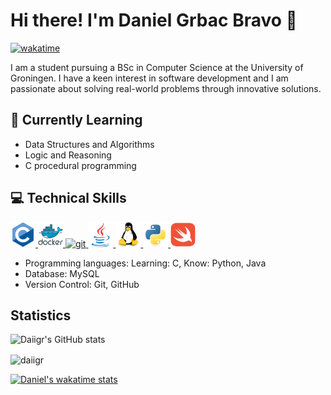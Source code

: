 # Hi there! I'm Daniel Grbac Bravo 👋

[![wakatime](https://wakatime.com/badge/user/f84f446e-f24e-4763-8876-87a675a4751f.svg)](https://wakatime.com/@f84f446e-f24e-4763-8876-87a675a4751f)

I am a student pursuing a BSc in Computer Science at the University of Groningen. I have a keen interest in software development and I am passionate about solving real-world problems through innovative solutions.

## 🌱 Currently Learning

- Data Structures and Algorithms
- Logic and Reasoning 
- C  procedural programming

## 💻 Technical Skills

<p align="left"> <a href="https://www.cprogramming.com/" target="_blank" rel="noreferrer"> <img src="https://raw.githubusercontent.com/devicons/devicon/master/icons/c/c-original.svg" alt="c" width="40" height="40"/> </a> <a href="https://www.docker.com/" target="_blank" rel="noreferrer"> <img src="https://raw.githubusercontent.com/devicons/devicon/master/icons/docker/docker-original-wordmark.svg" alt="docker" width="40" height="40"/> </a> <a href="https://git-scm.com/" target="_blank" rel="noreferrer"> <img src="https://www.vectorlogo.zone/logos/git-scm/git-scm-icon.svg" alt="git" width="40" height="40"/> </a> <a href="https://www.java.com" target="_blank" rel="noreferrer"> <img src="https://raw.githubusercontent.com/devicons/devicon/master/icons/java/java-original.svg" alt="java" width="40" height="40"/> </a> <a href="https://www.linux.org/" target="_blank" rel="noreferrer"> <img src="https://raw.githubusercontent.com/devicons/devicon/master/icons/linux/linux-original.svg" alt="linux" width="40" height="40"/> </a> <a href="https://www.python.org" target="_blank" rel="noreferrer"> <img src="https://raw.githubusercontent.com/devicons/devicon/master/icons/python/python-original.svg" alt="python" width="40" height="40"/> </a> <a href="https://developer.apple.com/swift/" target="_blank" rel="noreferrer"> <img src="https://raw.githubusercontent.com/devicons/devicon/master/icons/swift/swift-original.svg" alt="swift" width="40" height="40"/> </a> </p>

- Programming languages:  Learning: C, Know: Python, Java
- Database: MySQL
- Version Control: Git, GitHub



##  Statistics

![Daiigr's GitHub stats](https://github-readme-stats.vercel.app/api?username=Daiigr&theme=dark&show_icons=false)

<p><img align="center" src="https://github-readme-stats.vercel.app/api/top-langs?username=daiigr&show_icons=true&locale=en&layout=compact&theme=dark" alt="daiigr" /></p>


[![Daniel's wakatime stats](https://github-readme-stats.vercel.app/api/wakatime?username=daiigr&theme=dark&layout=compact)](https://github.com/anuraghazra/github-readme-stats)